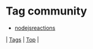 <!--
title: Tag community
date: 2020-06-28T15:26:59.302Z
tags:
-->
# Tag community

 * [nodejsreactions](72598368696.md)

| [Tags](tags.md) | [Top](index.md) |
